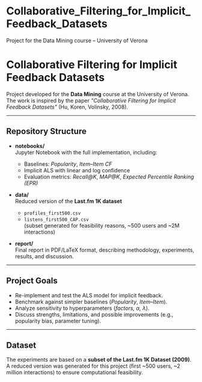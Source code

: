 # Collaborative_Filtering_for_Implicit_Feedback_Datasets
Project for the Data Mining course – University of Verona

# Collaborative Filtering for Implicit Feedback Datasets  

Project developed for the **Data Mining** course at the University of Verona.  
The work is inspired by the paper *"Collaborative Filtering for Implicit Feedback Datasets"* (Hu, Koren, Volinsky, 2008).  

---

## Repository Structure
- **notebooks/**  
  Jupyter Notebook with the full implementation, including:
  - Baselines: *Popularity*, *Item–Item CF*  
  - Implicit ALS with linear and log confidence  
  - Evaluation metrics: *Recall@K*, *MAP@K*, *Expected Percentile Ranking (EPR)*  

- **data/**  
  Reduced version of the **Last.fm 1K dataset**  
  - `profiles_first500.csv`  
  - `listens_first500_CAP.csv`  
  (subset generated for feasibility reasons, ~500 users and ~2M interactions)

- **report/**  
  Final report in PDF/LaTeX format, describing methodology, experiments, results, and discussion.  

---

## Project Goals
- Re-implement and test the ALS model for implicit feedback.  
- Benchmark against simpler baselines (*Popularity*, *Item–Item*).  
- Analyze sensitivity to hyperparameters (*factors, α, λ*).  
- Discuss strengths, limitations, and possible improvements (e.g., popularity bias, parameter tuning).  

---

## Dataset
The experiments are based on a **subset of the Last.fm 1K Dataset (2009)**.  
A reduced version was generated for this project (first ~500 users, ~2 million interactions) to ensure computational feasibility.  
